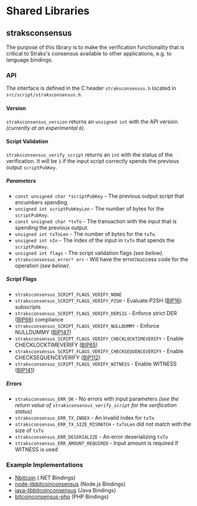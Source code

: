 Shared Libraries
================

## straksconsensus

The purpose of this library is to make the verification functionality that is critical to Straks's consensus available to other applications, e.g. to language bindings.

### API

The interface is defined in the C header `straksconsensus.h` located in  `src/script/straksconsensus.h`.

#### Version

`straksconsensus_version` returns an `unsigned int` with the API version *(currently at an experimental `0`)*.

#### Script Validation

`straksconsensus_verify_script` returns an `int` with the status of the verification. It will be `1` if the input script correctly spends the previous output `scriptPubKey`.

##### Parameters
- `const unsigned char *scriptPubKey` - The previous output script that encumbers spending.
- `unsigned int scriptPubKeyLen` - The number of bytes for the `scriptPubKey`.
- `const unsigned char *txTo` - The transaction with the input that is spending the previous output.
- `unsigned int txToLen` - The number of bytes for the `txTo`.
- `unsigned int nIn` - The index of the input in `txTo` that spends the `scriptPubKey`.
- `unsigned int flags` - The script validation flags *(see below)*.
- `straksconsensus_error* err` - Will have the error/success code for the operation *(see below)*.

##### Script Flags
- `straksconsensus_SCRIPT_FLAGS_VERIFY_NONE`
- `straksconsensus_SCRIPT_FLAGS_VERIFY_P2SH` - Evaluate P2SH ([BIP16](https://github.com/bitcoin/bips/blob/master/bip-0016.mediawiki)) subscripts
- `straksconsensus_SCRIPT_FLAGS_VERIFY_DERSIG` - Enforce strict DER ([BIP66](https://github.com/bitcoin/bips/blob/master/bip-0066.mediawiki)) compliance
- `straksconsensus_SCRIPT_FLAGS_VERIFY_NULLDUMMY` - Enforce NULLDUMMY ([BIP147](https://github.com/bitcoin/bips/blob/master/bip-0147.mediawiki))
- `straksconsensus_SCRIPT_FLAGS_VERIFY_CHECKLOCKTIMEVERIFY` - Enable CHECKLOCKTIMEVERIFY ([BIP65](https://github.com/bitcoin/bips/blob/master/bip-0065.mediawiki))
- `straksconsensus_SCRIPT_FLAGS_VERIFY_CHECKSEQUENCEVERIFY` - Enable CHECKSEQUENCEVERIFY ([BIP112](https://github.com/bitcoin/bips/blob/master/bip-0112.mediawiki))
- `straksconsensus_SCRIPT_FLAGS_VERIFY_WITNESS` - Enable WITNESS ([BIP141](https://github.com/bitcoin/bips/blob/master/bip-0141.mediawiki))

##### Errors
- `straksconsensus_ERR_OK` - No errors with input parameters *(see the return value of `straksconsensus_verify_script` for the verification status)*
- `straksconsensus_ERR_TX_INDEX` - An invalid index for `txTo`
- `straksconsensus_ERR_TX_SIZE_MISMATCH` - `txToLen` did not match with the size of `txTo`
- `straksconsensus_ERR_DESERIALIZE` - An error deserializing `txTo`
- `straksconsensus_ERR_AMOUNT_REQUIRED` - Input amount is required if WITNESS is used

### Example Implementations
- [Nbitcoin](https://github.com/NicolasDorier/Nbitcoin/blob/master/Nbitcoin/Script.cs#L814) (.NET Bindings)
- [node-libbitcoinconsensus](https://github.com/bitpay/node-libbitcoinconsensus) (Node.js Bindings)
- [java-libbitcoinconsensus](https://github.com/dexX7/java-libbitcoinconsensus) (Java Bindings)
- [bitcoinconsensus-php](https://github.com/Bit-Wasp/bitcoinconsensus-php) (PHP Bindings)
